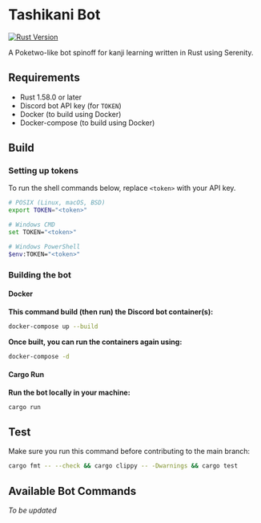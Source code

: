 # Tashikani Bot

[![Rust Version](https://img.shields.io/badge/1.58.0+-f74b00.svg?&label=rust&logo=rust)](https://github.com/rust-lang/rust)

A Poketwo-like bot spinoff for kanji learning written in Rust using Serenity.

## Requirements

- Rust 1.58.0 or later
- Discord bot API key (for `TOKEN`)
- Docker (to build using Docker)
- Docker-compose (to build using Docker)

## Build

### Setting up tokens

To run the shell commands below, replace `<token>` with your API key.

```sh
# POSIX (Linux, macOS, BSD)
export TOKEN="<token>"

# Windows CMD
set TOKEN="<token>"

# Windows PowerShell
$env:TOKEN="<token>"
```

### Building the bot

#### Docker

**This command build (then run) the Discord bot container(s):**

```sh
docker-compose up --build
```

**Once built, you can run the containers again using:**

```sh
docker-compose -d
```

#### Cargo Run

**Run the bot locally in your machine:**

```sh
cargo run
```

## Test

Make sure you run this command before contributing to the main branch:

```sh
cargo fmt -- --check && cargo clippy -- -Dwarnings && cargo test
```

## Available Bot Commands

_To be updated_
